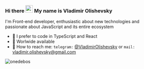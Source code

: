 ### Hi there <img src="https://media1.tenor.com/images/f88ee476d2f653b9cbc5a7b95acbd265/tenor.gif?itemid=11366012" width="24px" height="24px"> My name is Vladimir Olishevsky

I'm Front-end developer, enthusiastic about new technologies and passionate about JavaScript and its entire ecosystem

- 🔭 I prefer to code in TypeScript and React
- 🌱 Worlwide available
- 📧 How to reach me: ```telegram:``` [@VladimirOlishevsky](https://t.me/VladimirOlishevsky) or ```mail:``` vladimir.olishevsky@gmail.com  

<img align="left" src="https://github-readme-stats.vercel.app/api/top-langs/?username=VladimirOlishevsky&layout=compact&hide=html" alt="onedebos" >
